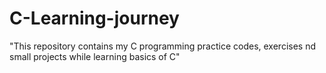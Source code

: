 # C-Learning-journey
"This repository contains my C programming practice codes, exercises nd small projects while learning basics of C"
